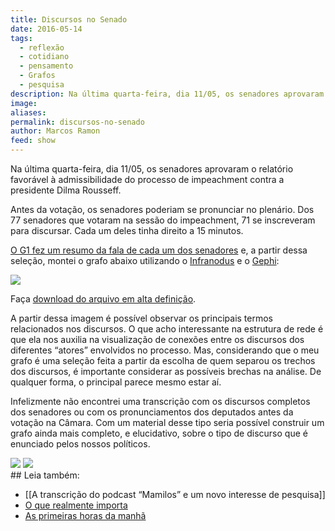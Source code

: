 ```yaml
---
title: Discursos no Senado
date: 2016-05-14
tags:
  - reflexão
  - cotidiano
  - pensamento
  - Grafos
  - pesquisa
description: Na última quarta-feira, dia 11/05, os senadores aprovaram o relatório favorável à admissibilidade do processo de impeachment contra a…
image: 
aliases: 
permalink: discursos-no-senado
author: Marcos Ramon
feed: show
---
```

Na última quarta-feira, dia 11/05, os senadores aprovaram o relatório favorável à admissibilidade do processo de impeachment contra a presidente Dilma Rousseff.

Antes da votação, os senadores poderiam se pronunciar no plenário. Dos 77 senadores que votaram na sessão do impeachment, 71 se inscreveram para discursar. Cada um deles tinha direito a 15 minutos.

[O G1 fez um resumo da fala de cada um dos senadores](http://g1.globo.com/politica/processo-de-impeachment-de-dilma/noticia/2016/05/saiba-o-que-disseram-os-senadores-na-votacao-do-processo-de-impeachment.html) e, a partir dessa seleção, montei o grafo abaixo utilizando o [Infranodus](https://infranodus.com/) e o [Gephi](https://gephi.org/):

<img src="/assets/img/discursos-no senado-medium-1.png">

Faça [download do arquivo em alta definição](https://drive.google.com/open?id=0B_NS1VYqt3XBU18tQUF5Wjk4TTA).

A partir dessa imagem é possível observar os principais termos relacionados nos discursos. O que acho interessante na estrutura de rede é que ela nos auxilia na visualização de conexões entre os discursos dos diferentes “atores” envolvidos no processo. Mas, considerando que o meu grafo é uma seleção feita a partir da escolha de quem separou os trechos dos discursos, é importante considerar as possíveis brechas na análise. De qualquer forma, o principal parece mesmo estar aí.

Infelizmente não encontrei uma transcrição com os discursos completos dos senadores ou com os pronunciamentos dos deputados antes da votação na Câmara. Com um material desse tipo seria possível construir um grafo ainda mais completo, e elucidativo, sobre o tipo de discurso que é enunciado pelos nossos políticos.

<img src="/assets/img/discursos-no senado-medium-2.png">

<img src="/assets/img/discursos-no senado-medium-3.png">


<div class="leia-tambem" markdown="1">
## Leia também:

- [[A transcrição do podcast “Mamilos” e um novo interesse de pesquisa]]
- <a href="/o-que-realmente-importa">O que realmente importa</a>
- <a href="/as-primeiras-horas-da-manha">As primeiras horas da manhã</a>
</div>